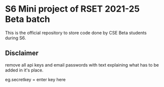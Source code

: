 # S6 Mini project of RSET 2021-25 Beta batch
This is the official repository to store code done by CSE Beta students during S6.

## Disclaimer
remove all api keys and email passwords with text explaining what has to be added in it's place.

eg.secretkey = enter key here
